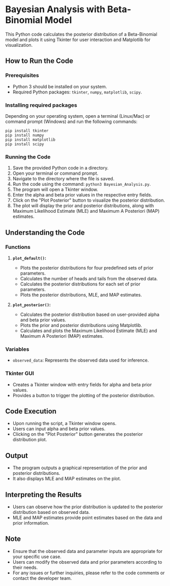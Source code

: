 # Bayesian Analysis with Beta-Binomial Model

This Python code calculates the posterior distribution of a Beta-Binomial model and plots it using Tkinter for user interaction and Matplotlib for visualization.

## How to Run the Code

### Prerequisites

- Python 3 should be installed on your system.
- Required Python packages: `tkinter`, `numpy`, `matplotlib`, `scipy`.

### Installing required packages

Depending on your operating system, open a terminal (Linux/Mac) or command prompt (Windows) and run the following commands:
```
pip install tkinter
pip install numpy
pip install matplotlib
pip install scipy
```
### Running the Code

1. Save the provided Python code in a directory.
2. Open your terminal or command prompt.
3. Navigate to the directory where the file is saved.
4. Run the code using the command: `python3 Bayesian_Analysis.py`.
5. The program will open a Tkinter window.
6. Enter the alpha and beta prior values in the respective entry fields.
7. Click on the "Plot Posterior" button to visualize the posterior distribution.
8. The plot will display the prior and posterior distributions, along with Maximum Likelihood Estimate (MLE) and Maximum A Posteriori (MAP) estimates.

## Understanding the Code

### Functions

1. **`plot_default()`:**
   - Plots the posterior distributions for four predefined sets of prior parameters.
   - Calculates the number of heads and tails from the observed data.
   - Calculates the posterior distributions for each set of prior parameters.
   - Plots the posterior distributions, MLE, and MAP estimates.

2. **`plot_posterior()`:**
   - Calculates the posterior distribution based on user-provided alpha and beta prior values.
   - Plots the prior and posterior distributions using Matplotlib.
   - Calculates and plots the Maximum Likelihood Estimate (MLE) and Maximum A Posteriori (MAP) estimates.

### Variables

- `observed_data`: Represents the observed data used for inference.

### Tkinter GUI

- Creates a Tkinter window with entry fields for alpha and beta prior values.
- Provides a button to trigger the plotting of the posterior distribution.

## Code Execution

- Upon running the script, a Tkinter window opens.
- Users can input alpha and beta prior values.
- Clicking on the "Plot Posterior" button generates the posterior distribution plot.

## Output

- The program outputs a graphical representation of the prior and posterior distributions.
- It also displays MLE and MAP estimates on the plot.

## Interpreting the Results

- Users can observe how the prior distribution is updated to the posterior distribution based on observed data.
- MLE and MAP estimates provide point estimates based on the data and prior information.

## Note

- Ensure that the observed data and parameter inputs are appropriate for your specific use case.
- Users can modify the observed data and prior parameters according to their needs.
- For any issues or further inquiries, please refer to the code comments or contact the developer team.


